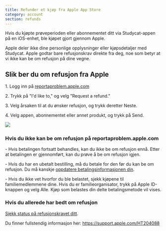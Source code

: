 ```yaml
---
title: Refunder et kjøp fra Apple App Store
category: account
section: refunds 
---
```

Hvis du kjøpte prøveperioden eller abonnementet ditt via Studycat-appen på en iOS-enhet, ble kjøpet gjort gjennom Apple.

Apple deler ikke dine personlige opplysninger eller kjøpsdetaljer med Studycat. Apple godtar bare refusjonskrav direkte fra deg, noe som betyr at vi ikke kan be om refusjon på dine vegne.


## Slik ber du om refusjon fra Apple

1\. Logg inn på [reportaproblem.apple.com](https://reportaproblem.apple.com/)

2\. Trykk på "I'd like to," og velg "Request a refund."

3\. Velg årsaken til at du ønsker refusjon, og trykk deretter Neste.

4\. Velg appen, abonnementet eller annet produkt, og trykk på Send.


​![](/attachments/token/EIRFxjZzzik6OVcPJeEE4MFaP/?name=ios14-iphone-12-pro-safari-report-a-problem.png)​


### Hvis du ikke kan be om refusjon på reportaproblem.apple.com

\- Hvis betalingen fortsatt behandles, kan du ikke be om refusjon ennå. Etter at betalingen er gjennomført, kan du prøve å be om refusjon igjen.

\- Hvis du har en ubetalt bestilling, må du betale for den før du kan be om refusjon. Du må kanskje [oppdatere betalingsinformasjonen din](https://support.apple.com/kb/HT201266).

\- Hvis du ikke vet hvorfor du ble belastet, sjekk kjøpene til familiemedlemmene dine. Hvis du er familieorganisator, trykk på Apple ID-knappen og velg Alle. Kjøp som belastes din delte betalingsmetode vil vises.


### Hvis du allerede har bedt om refusjon

[Sjekk status på refusjonskravet ditt](https://support.apple.com/kb/HT210904).


Du finner fullstendig informasjon her: <https://support.apple.com/HT204088>